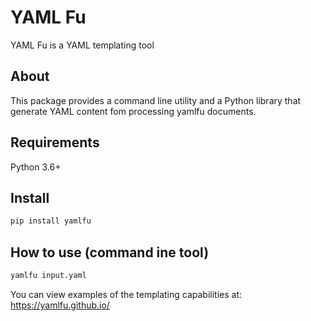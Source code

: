 # YAML Fu

YAML Fu is a YAML templating tool

## About

This package provides a command line utility and a Python library that generate YAML content fom processing yamlfu documents.

## Requirements
Python 3.6+


## Install

```bash
pip install yamlfu
```

## How to use (command ine tool)
```bash
yamlfu input.yaml
```

You can view examples of the templating capabilities at:
https://yamlfu.github.io/

